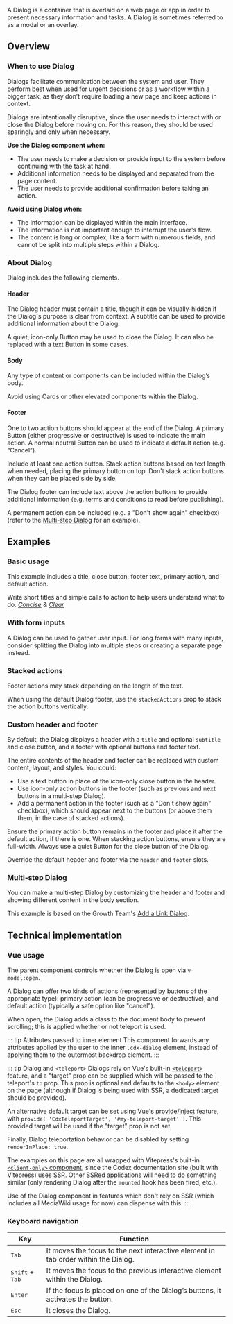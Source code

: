 <script setup>
import { ref } from 'vue';
import { CdxButton, CdxAccordion } from '@wikimedia/codex';
import DialogBasic from '@/../component-demos/dialog/examples/DialogBasic.vue';
import ConfigurableDialog from '@/../component-demos/dialog/examples/ConfigurableDialog.vue';
import DialogWithFormInputs from '@/../component-demos/dialog/examples/DialogWithFormInputs.vue';
import DialogStackedActions from '@/../component-demos/dialog/examples/DialogStackedActions.vue';
import DialogCustomHeader from '@/../component-demos/dialog/examples/DialogCustomHeader.vue'
import MultistepDialog from '@/../component-demos/dialog/examples/MultistepDialog.vue';

const controlsConfig = [
	{ name: 'title', type: 'text', initial: 'Dialog title' },
	{ name: 'subtitle', type: 'text', initial: 'Dialog subtitle' },
	{ name: 'hideTitle', type: 'boolean' },
	{ name: 'useCloseButton', type: 'boolean' },
	{ name: 'stackedActions', type: 'boolean' },
	{ name: 'usePrimaryAction', type: 'boolean', initial: true },
	{ name: 'primaryActionLabel', type: 'text', initial: 'Save' },
	{ name: 'primaryActionType', type: 'radio', options: [ 'progressive', 'destructive' ] },
	{ name: 'primaryActionDisabled', type: 'boolean' },
	{ name: 'useDefaultAction', type: 'boolean', initial: true },
	{ name: 'defaultActionLabel', type: 'text', initial: 'Close dialog' },
	{ name: 'defaultActionDisabled', type: 'boolean' },
	{
		name: 'default',
		type: 'slot',
		default: 'Simple dialogs are mainly for short messages, confirmations or alerts. Their content should aim to fill one or two lines.'
	},
	{
		name: 'footer-text',
		type: 'slot',
		default: ''
	},
];
</script>

A Dialog is a container that is overlaid on a web page or app in order to present necessary
information and tasks. A Dialog is sometimes referred to as a modal or an overlay.

<cdx-demo-wrapper :controls-config="controlsConfig" :allow-link-styles="true">
<template v-slot:demo="{ propValues, slotValues }">
<configurable-dialog v-bind="propValues">
	<template #default>
		{{ slotValues.default }}
	</template>
	<template v-if="slotValues[ 'footer-text' ]" #footer-text>
		{{ slotValues[ 'footer-text' ] }}
	</template>
</configurable-dialog>
</template>
</cdx-demo-wrapper>

## Overview

### When to use Dialog

Dialogs facilitate communication between the system and user. They perform best when used for urgent
decisions or as a workflow within a bigger task, as they don’t require loading a new page and keep
actions in context.

Dialogs are intentionally disruptive, since the user needs to interact with or close the Dialog
before moving on. For this reason, they should be used sparingly and only when necessary.

**Use the Dialog component when:**
- The user needs to make a decision or provide input to the system before continuing with the
  task at hand.
- Additional information needs to be displayed and separated from the page content.
- The user needs to provide additional confirmation before taking an action.

**Avoid using Dialog when:**
- The information can be displayed within the main interface.
- The information is not important enough to interrupt the user's flow.
- The content is long or complex, like a form with numerous fields, and cannot be split into
  multiple steps within a Dialog.

### About Dialog

Dialog includes the following elements.

#### Header

The Dialog header must contain a title, though it can be visually-hidden if the Dialog's purpose is
clear from context. A subtitle can be used to provide additional information about the Dialog.

A quiet, icon-only Button may be used to close the Dialog. It can also be replaced with a text
Button in some cases.

#### Body

Any type of content or components can be included within the Dialog’s body.

<cdx-demo-best-practices>
<cdx-demo-best-practice type="dont">Avoid using Cards or other elevated components within the Dialog.</cdx-demo-best-practice>
</cdx-demo-best-practices>

#### Footer

One to two action buttons should appear at the end of the Dialog. A primary Button (either
progressive or destructive) is used to indicate the main action. A normal neutral Button can be used
to indicate a default action (e.g. “Cancel”).

<cdx-demo-best-practices>
<cdx-demo-best-practice>Include at least one action button.</cdx-demo-best-practice>
<cdx-demo-best-practice>Stack action buttons based on text length when needed, placing the primary button on top.</cdx-demo-best-practice>
<cdx-demo-best-practice type="dont">Don't stack action buttons when they can be placed side by side.</cdx-demo-best-practice>
</cdx-demo-best-practices>

The Dialog footer can include text above the action buttons to provide additional information (e.g.
terms and conditions to read before publishing).

A permanent action can be included (e.g. a "Don't show again" checkbox) (refer to the [Multi-step Dialog](#multi-step-dialog) for an example).

## Examples

### Basic usage

This example includes a title, close button, footer text, primary action, and default action.

<cdx-demo-best-practices>
<cdx-demo-best-practice>

Write short titles and simple calls to action to help users understand what to do. [*Concise*](../../style-guide/writing-for-copy.html#is-this-concise) & [*Clear*](../../style-guide/writing-for-copy.html#is-this-clear)

</cdx-demo-best-practice>
</cdx-demo-best-practices>

<cdx-demo-wrapper :allow-link-styles="true">
<template v-slot:demo>
	<dialog-basic />
</template>
<template v-slot:code>

:::code-group

<<< @/../component-demos/dialog/examples/DialogBasic.vue [NPM]

<<< @/../component-demos/dialog/examples-mw/DialogBasic.vue [MediaWiki]

:::

</template>
</cdx-demo-wrapper>

### With form inputs

A Dialog can be used to gather user input. For long forms with many inputs, consider splitting the
Dialog into multiple steps or creating a separate page instead.

<cdx-demo-wrapper>
<template v-slot:demo>
	<dialog-with-form-inputs />
</template>
<template v-slot:code>

:::code-group

<<< @/../component-demos/dialog/examples/DialogWithFormInputs.vue [NPM]

<<< @/../component-demos/dialog/examples-mw/DialogWithFormInputs.vue [MediaWiki]

:::

</template>
</cdx-demo-wrapper>

### Stacked actions

Footer actions may stack depending on the length of the text.

<cdx-demo-wrapper>
<template v-slot:demo>
		<dialog-stacked-actions />
</template>
<template v-slot:code>

:::code-group

<<< @/../component-demos/dialog/examples/DialogStackedActions.vue [NPM]

<<< @/../component-demos/dialog/examples-mw/DialogStackedActions.vue [MediaWiki]

:::

</template>
</cdx-demo-wrapper>

<cdx-accordion>
<template #title>Developer notes</template>

When using the default Dialog footer, use the `stackedActions` prop to stack the action buttons
vertically.

</cdx-accordion>

### Custom header and footer

By default, the Dialog displays a header with a `title` and optional `subtitle` and
close button, and a footer with optional buttons and footer text.

The entire contents of the header and footer can be replaced with custom content, layout, and styles. You could:
- Use a text button in place of the icon-only close button in the header.
- Use icon-only action buttons in the footer (such as previous and next buttons in a multi-step
Dialog).
- Add a permanent action in the footer (such as a "Don't show again" checkbox), which should appear next to the buttons (or above them them, in the case of stacked actions).

<cdx-demo-best-practices>
<cdx-demo-best-practice>Ensure the primary action button remains in the footer and place it after the default action, if there is one.</cdx-demo-best-practice>
<cdx-demo-best-practice>When stacking action buttons, ensure they are full-width.</cdx-demo-best-practice>
<cdx-demo-best-practice>Always use a quiet Button for the close button of the Dialog.</cdx-demo-best-practice>
</cdx-demo-best-practices>

<cdx-demo-wrapper :allow-link-styles="true">
<template v-slot:demo>
	<dialog-custom-header />
</template>
<template v-slot:code>

:::code-group

<<< @/../component-demos/dialog/examples/DialogCustomHeader.vue [NPM]

<<< @/../component-demos/dialog/examples-mw/DialogCustomHeader.vue [MediaWiki]

:::

</template>
</cdx-demo-wrapper>

<cdx-accordion>
<template #title>Developer notes</template>

Override the default header and footer via the `header` and `footer` slots.

</cdx-accordion>

### Multi-step Dialog

You can make a multi-step Dialog by customizing the header and footer and showing different content
in the body section.

This example is based on the Growth Team's [Add a Link Dialog](https://doc.wikimedia.org/GrowthExperiments/master/js/frontend/demos/add-link-dialog.html).

<cdx-demo-wrapper :allow-link-styles="true">
<template v-slot:demo>
	<multistep-dialog />
</template>
<template v-slot:code>

:::code-group

<<< @/../component-demos/dialog/examples/MultistepDialog.vue [NPM]

<<< @/../component-demos/dialog/examples-mw/MultistepDialog.vue [MediaWiki]

:::

</template>
</cdx-demo-wrapper>

<style lang="less" scoped>
/* stylelint-disable selector-class-pattern */
.cdx-demo-wrapper :deep( .cdx-dialog h2 ) {
	margin: unset;
	border: unset;
	padding: unset;
}
/* stylelint-enable selector-class-pattern */
</style>

## Technical implementation

### Vue usage

The parent component controls whether the Dialog is open via `v-model:open`.

A Dialog can offer two kinds of actions (represented by buttons of the
appropriate type): primary action (can be progressive or destructive), and
default action (typically a safe option like "cancel").

When open, the Dialog adds a class to the document body to prevent scrolling;
this is applied whether or not teleport is used.

::: tip Attributes passed to inner element
This component forwards any attributes applied by the user to the inner
`.cdx-dialog` element, instead of applying them to the outermost backdrop
element.
:::

::: tip Dialog and `<teleport>`
Dialogs rely on Vue's built-in
[`<teleport>`](https://vuejs.org/guide/built-ins/teleport.html) feature,
and a "target" prop can be supplied which will be passed to the teleport's `to`
prop. This prop is optional and defaults to the `<body>` element on the page
(although if Dialog is being used with SSR, a dedicated target should be
provided).

An alternative default target can be set using Vue's
[provide/inject](https://vuejs.org/guide/components/provide-inject.html)
feature, with `provide( 'CdxTeleportTarget', '#my-teleport-target' )`.
This provided target will be used if the "target" prop is not set.

Finally, Dialog teleportation behavior can be disabled by setting
`renderInPlace: true`.

The examples on this page are all wrapped with Vitepress's built-in
[`<client-only>` component](https://vitepress.dev/reference/runtime-api#clientonly),
since the Codex documentation site (built with Vitepress) uses SSR. Other
SSRed applications will need to do something similar (only rendering Dialog
after the `mounted` hook has been fired, etc.).

Use of the Dialog component in features which don't rely on SSR (which includes
all MediaWiki usage for now) can dispense with this.
:::


### Keyboard navigation

| Key | Function |
| -- | -- |
| <kbd>Tab</kbd> | It moves the focus to the next interactive element in tab order within the Dialog. |
| <kbd>Shift</kbd> + <kbd>Tab</kbd> | It moves the focus to the previous interactive element within the Dialog. |
| <kbd>Enter</kbd> | If the focus is placed on one of the Dialog’s buttons, it activates the button. |
| <kbd>Esc</kbd> | It closes the Dialog. |
